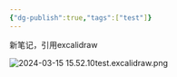 ```yaml
---
{"dg-publish":true,"tags":["test"]}
---
```


新笔记，引用excalidraw

![2024-03-15 15.52.10test.excalidraw.png](img/user/Excalidraw/2024-03-15%2015.52.10test.excalidraw.png)